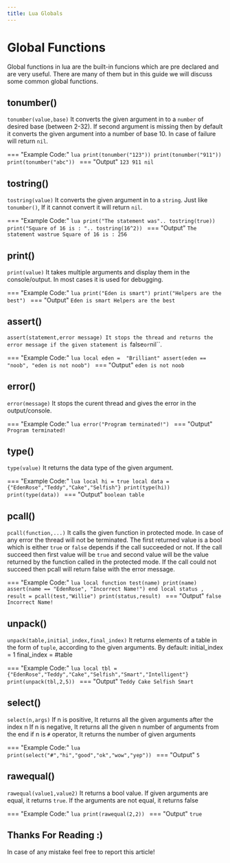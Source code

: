```yaml
---
title: Lua Globals
---
```

# Global Functions
Global functions in lua are the built-in funcions which are pre declared and are very useful.
There are many of them but in this guide we will discuss some common global functions.

## tonumber()
``tonumber(value,base)``
It converts the given argument in to a ``number`` of desired base (between 2-32). If second argument is missing then by default it converts the given argument into a number of base 10. In case of failure will return ``nil``.

=== "Example Code:"
	```lua
	print(tonumber("123"))
    print(tonumber("911"))
    print(tonumber("abc"))
	```
=== "Output"
	```
	 123
     911
     nil
	```

## tostring()
``tostring(value)``
It converts the given argument in to a ``string``. Just like ``tonumber()``, If it cannot convert it will return ``nil``.

=== "Example Code:"
	```lua
	print("The statement was".. tostring(true))
    print("Square of 16 is : ".. tostring(16^2))
	```
=== "Output"
	```
	 The statement wastrue
     Square of 16 is : 256
	```

## print()
``print(value)``
It takes multiple arguments and display them in the console/output. In most cases it is used for debugging.

=== "Example Code:"
	```lua
	print("Eden is smart")
    print("Helpers are the best")
	```
=== "Output"
	```
	 Eden is smart
     Helpers are the best
	```

## assert()
``assert(statement,error message)
It stops the thread and returns the error message if the given statement is ``false`` or ``nil``.

=== "Example Code:"
	```lua
	local eden =  "Brilliant"
    assert(eden == "noob", "eden is not noob")
	```
=== "Output"
	```
	 eden is not noob
	```

## error()
``error(message)``
It stops the curent thread and gives the error in the output/console.

=== "Example Code:"
	```lua
	error("Program terminated!")
	```
=== "Output"
	```
	 Program terminated!
	```

## type()
``type(value)``
It returns the data type of the given argument.

=== "Example Code:"
	```lua
	local hi = true
    local data = {"EdenRose","Teddy","Cake","Selfish"}
    print(type(hi))
    print(type(data))
	```
=== "Output"
	```
	 boolean
     table
	```

## pcall()
``pcall(function,...)``
It calls the given function in protected mode. In case of any error the thread will not be terminated. The first returned value is a bool which is either `true` or `false` depends if the call succeeded or not. If the call succeed then first value will be `true` and second value will be the value returned by the function called in the protected mode. If the call could not succeed then pcall will return false with the error message.

=== "Example Code:"
	```lua
	local function test(name)
	    print(name)
	    assert(name == "EdenRose", "Incorrect Name!")
    end
    local status , result = pcall(test,"Willie")
    print(status,result)
	```
=== "Output"
	```
	 false	 Incorrect Name!
	```

## unpack()
``unpack(table,initial_index,final_index)``
It returns elements of a table in the form of `tuple`, according to the given arguments. By default: initial_index = 1
final_index = #table

=== "Example Code:"
	```lua
	local tbl = {"EdenRose","Teddy","Cake","Selfish","Smart","Intelligent"}
    print(unpack(tbl,2,5))
	```
=== "Output"
	```
	  Teddy Cake Selfish Smart
	```
## select()
``select(n,args)``
If n is positive, It returns all the given arguments after the index n
If n is negative, It returns all the given n number of arguments from the end
if n is `#` operator, It returns the number of given arguments

=== "Example Code:"
	```lua
	print(select("#","hi","good","ok","wow","yep"))
	```
=== "Output"
	```
	  5
	```
## rawequal()
``rawequal(value1,value2)``
It returns a bool value. If given arguments are equal, it returns `true`. If the arguments are not equal, it returns false

=== "Example Code:"
	```lua
	print(rawequal(2,2))
	```
=== "Output"
	```
	 true
	```

## Thanks For Reading :)
In case of any mistake feel free to report this article!
